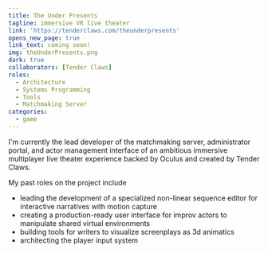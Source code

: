 ```yaml
---
title: The Under Presents
tagline: immersive VR live theater
link: 'https://tenderclaws.com/theunderpresents'
opens_new_page: true
link_text: coming soon!
img: theUnderPresents.png
dark: true
collaborators: [Tender Claws]
roles:
  - Architecture
  - Systems Programming
  - Tools
  - Matchmaking Server
categories:
  - game
---
```


I'm currently the lead developer of the matchmaking server, administrator portal, and actor management interface of an ambitious immersive multiplayer live theater experience backed by Oculus and created by Tender Claws.

My past roles on the project include

- leading the development of a specialized non-linear sequence editor for interactive narratives with motion capture
- creating a production-ready user interface for improv actors to manipulate shared virtual environments
- building tools for writers to visualize screenplays as 3d animatics
- architecting the player input system